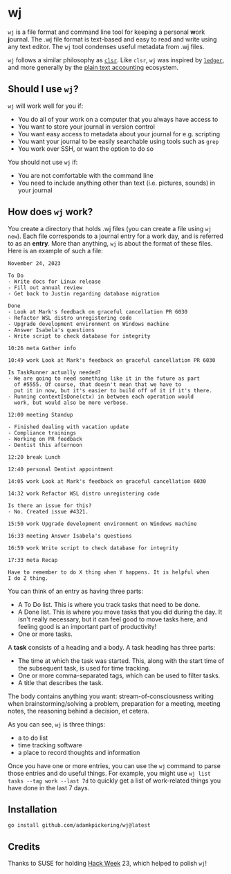 # wj

`wj` is a file format and command line tool for keeping a personal **w**ork **j**ournal.
The .wj file format is text-based and easy to read and write using any text editor. The
`wj` tool condenses useful metadata from .wj files.

`wj` follows a similar philosophy as [`clsr`](https://github.com/adamkpickering/clsr).
Like `clsr`, `wj` was inspired by [`ledger`](https://github.com/ledger/ledger), and
more generally by the [plain text accounting](https://plaintextaccounting.org/) ecosystem.


## Should I use `wj`?

`wj` will work well for you if:

- You do all of your work on a computer that you always have access to
- You want to store your journal in version control
- You want easy access to metadata about your journal for e.g. scripting
- You want your journal to be easily searchable using tools such as `grep`
- You work over SSH, or want the option to do so

You should not use `wj` if:

- You are not comfortable with the command line
- You need to include anything other than text (i.e. pictures, sounds)
  in your journal


## How does `wj` work?

You create a directory that holds .wj files (you can create a file
using `wj new`). Each file corresponds to a journal entry for a work
day, and is referred to as an **entry**. More than anything, `wj` is
about the format of these files. Here is an example of such a file:

```
November 24, 2023

To Do
- Write docs for Linux release
- Fill out annual review
- Get back to Justin regarding database migration

Done
- Look at Mark's feedback on graceful cancellation PR 6030
- Refactor WSL distro unregistering code
- Upgrade development environment on Windows machine
- Answer Isabela's questions
- Write script to check database for integrity

10:26 meta Gather info

10:49 work Look at Mark's feedback on graceful cancellation PR 6030

Is TaskRunner actually needed?
- We are going to need something like it in the future as part
  of #5555. Of course, that doesn't mean that we have to
  put it in now, but it's easier to build off of it if it's there.
- Running contextIsDone(ctx) in between each operation would
  work, but would also be more verbose.

12:00 meeting Standup

- Finished dealing with vacation update
- Compliance trainings
- Working on PR feedback
- Dentist this afternoon

12:20 break Lunch

12:40 personal Dentist appointment

14:05 work Look at Mark's feedback on graceful cancellation 6030

14:32 work Refactor WSL distro unregistering code

Is there an issue for this?
- No. Created issue #4321.

15:50 work Upgrade development environment on Windows machine

16:33 meeting Answer Isabela's questions

16:59 work Write script to check database for integrity

17:33 meta Recap

Have to remember to do X thing when Y happens. It is helpful when
I do Z thing.
```

You can think of an entry as having three parts:
- A To Do list. This is where you track tasks that need to be done.
- A Done list. This is where you move tasks that you did during the
  day. It isn't really necessary, but it can feel good to move tasks
  here, and feeling good is an important part of productivity!
- One or more tasks.

A **task** consists of a heading and a body. A task heading has three parts:
- The time at which the task was started. This, along with the start
  time of the subsequent task, is used for time tracking.
- One or more comma-separated tags, which can be used to filter tasks.
- A title that describes the task.

The body contains anything you want: stream-of-consciousness writing
when brainstorming/solving a problem, preparation for a meeting,
meeting notes, the reasoning behind a decision, et cetera.

As you can see, `wj` is three things:
- a to do list
- time tracking software
- a place to record thoughts and information

Once you have one or more entries, you can use the `wj` command to parse
those entries and do useful things. For example, you might use
`wj list tasks --tag work --last 7d` to quickly get a list of work-related
things you have done in the last 7 days.


## Installation

```
go install github.com/adamkpickering/wj@latest
```


## Credits

Thanks to SUSE for holding [Hack Week](https://hackweek.opensuse.org/) 23,
which helped to polish `wj`!
